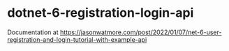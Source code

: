 # dotnet-6-registration-login-api


Documentation at https://jasonwatmore.com/post/2022/01/07/net-6-user-registration-and-login-tutorial-with-example-api


